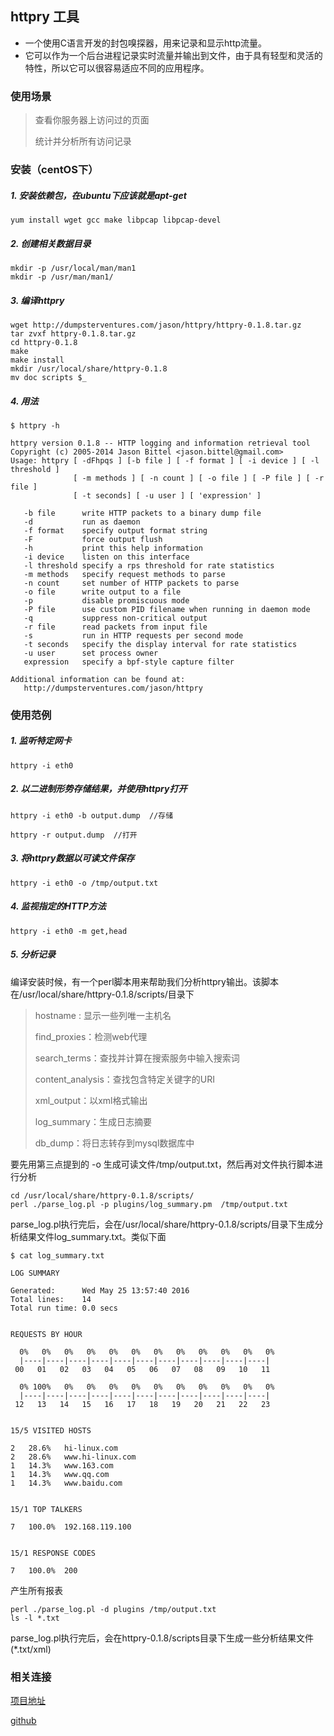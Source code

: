 ## httpry 工具

* 一个使用C语言开发的封包嗅探器，用来记录和显示http流量。
* 它可以作为一个后台进程记录实时流量并输出到文件，由于具有轻型和灵活的特性，所以它可以很容易适应不同的应用程序。

### 使用场景

> 查看你服务器上访问过的页面
> 
> 统计并分析所有访问记录
> 

### 安装（centOS下）

##### 1. 安装依赖包，在ubuntu下应该就是apt-get

```
yum install wget gcc make libpcap libpcap-devel
```

##### 2. 创建相关数据目录

```
mkdir -p /usr/local/man/man1
mkdir -p /usr/man/man1/
```

##### 3. 编译httpry

```
wget http://dumpsterventures.com/jason/httpry/httpry-0.1.8.tar.gz
tar zvxf httpry-0.1.8.tar.gz
cd httpry-0.1.8
make
make install
mkdir /usr/local/share/httpry-0.1.8
mv doc scripts $_

```

##### 4. 用法

```
$ httpry -h

httpry version 0.1.8 -- HTTP logging and information retrieval tool
Copyright (c) 2005-2014 Jason Bittel <jason.bittel@gmail.com>
Usage: httpry [ -dFhpqs ] [-b file ] [ -f format ] [ -i device ] [ -l threshold ]
              [ -m methods ] [ -n count ] [ -o file ] [ -P file ] [ -r file ]
              [ -t seconds] [ -u user ] [ 'expression' ]

   -b file      write HTTP packets to a binary dump file
   -d           run as daemon
   -f format    specify output format string
   -F           force output flush
   -h           print this help information
   -i device    listen on this interface
   -l threshold specify a rps threshold for rate statistics
   -m methods   specify request methods to parse
   -n count     set number of HTTP packets to parse
   -o file      write output to a file
   -p           disable promiscuous mode
   -P file      use custom PID filename when running in daemon mode 
   -q           suppress non-critical output
   -r file      read packets from input file
   -s           run in HTTP requests per second mode
   -t seconds   specify the display interval for rate statistics
   -u user      set process owner
   expression   specify a bpf-style capture filter

Additional information can be found at:
   http://dumpsterventures.com/jason/httpry
```

### 使用范例

##### 1. 监听特定网卡

```
httpry -i eth0
```

##### 2. 以二进制形势存储结果，并使用httpry打开

```
httpry -i eth0 -b output.dump  //存储

httpry -r output.dump  //打开
```

##### 3. 将httpry数据以可读文件保存

```
httpry -i eth0 -o /tmp/output.txt
```

##### 4. 监视指定的HTTP方法

```
httpry -i eth0 -m get,head
```

##### 5. 分析记录

编译安装时候，有一个perl脚本用来帮助我们分析httpry输出。该脚本在/usr/local/share/httpry-0.1.8/scripts/目录下

> hostname : 显示一些列唯一主机名
> 
> find_proxies：检测web代理
> 
> search_terms：查找并计算在搜索服务中输入搜索词
> 
> content_analysis：查找包含特定关键字的URI
> 
> xml_output：以xml格式输出
> 
> log_summary：生成日志摘要
> 
> db_dump：将日志转存到mysql数据库中

要先用第三点提到的 -o 生成可读文件/tmp/output.txt，然后再对文件执行脚本进行分析

```
cd /usr/local/share/httpry-0.1.8/scripts/
perl ./parse_log.pl -p plugins/log_summary.pm  /tmp/output.txt
```

parse_log.pl执行完后，会在/usr/local/share/httpry-0.1.8/scripts/目录下生成分析结果文件log_summary.txt。类似下面

```
$ cat log_summary.txt 

LOG SUMMARY

Generated:      Wed May 25 13:57:40 2016
Total lines:    14
Total run time: 0.0 secs


REQUESTS BY HOUR

  0%   0%   0%   0%   0%   0%   0%   0%   0%   0%   0%   0% 
  |----|----|----|----|----|----|----|----|----|----|----|
 00   01   02   03   04   05   06   07   08   09   10   11  

  0% 100%   0%   0%   0%   0%   0%   0%   0%   0%   0%   0% 
  |----|----|----|----|----|----|----|----|----|----|----|
 12   13   14   15   16   17   18   19   20   21   22   23  


15/5 VISITED HOSTS

2	28.6%	hi-linux.com
2	28.6%	www.hi-linux.com
1	14.3%	www.163.com
1	14.3%	www.qq.com
1	14.3%	www.baidu.com


15/1 TOP TALKERS

7	100.0%	192.168.119.100


15/1 RESPONSE CODES

7	100.0%	200
```

产生所有报表

```
perl ./parse_log.pl -d plugins /tmp/output.txt
ls -l *.txt
```

parse_log.pl执行完后，会在httpry-0.1.8/scripts目录下生成一些分析结果文件(*.txt/xml)

### 相关连接

[项目地址](http://dumpsterventures.com/jason/httpry/)

[github](https://github.com/jbittel/httpry)